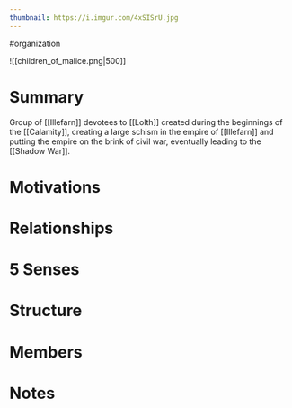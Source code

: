 ```yaml
---
thumbnail: https://i.imgur.com/4xSISrU.jpg
---
```

#organization

![[children_of_malice.png|500]]
# Summary
Group of [[Illefarn]] devotees to [[Lolth]] created during the beginnings of the [[Calamity]], creating a large schism in the empire of [[Illefarn]] and putting the empire on the brink of civil war, eventually leading to the [[Shadow War]].

# Motivations

# Relationships
# 5 Senses
# Structure
# Members
# Notes
